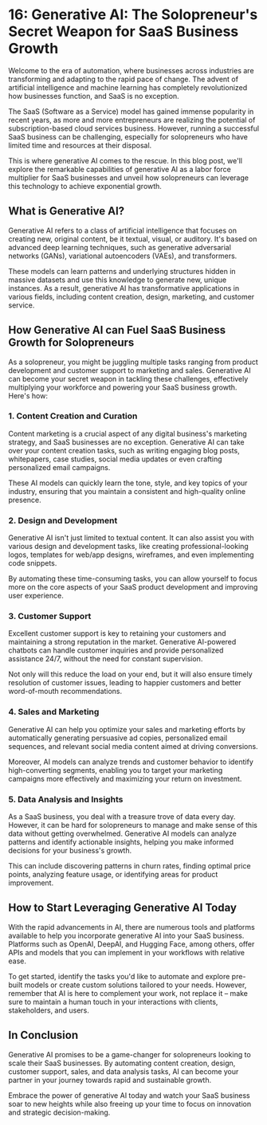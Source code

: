 # 16: Generative AI: The Solopreneur's Secret Weapon for SaaS Business Growth

Welcome to the era of automation, where businesses across industries are transforming and adapting to the rapid pace of change. The advent of artificial intelligence and machine learning has completely revolutionized how businesses function, and SaaS is no exception.

The SaaS (Software as a Service) model has gained immense popularity in recent years, as more and more entrepreneurs are realizing the potential of subscription-based cloud services business. However, running a successful SaaS business can be challenging, especially for solopreneurs who have limited time and resources at their disposal.

This is where generative AI comes to the rescue. In this blog post, we'll explore the remarkable capabilities of generative AI as a labor force multiplier for SaaS businesses and unveil how solopreneurs can leverage this technology to achieve exponential growth.

## What is Generative AI?

Generative AI refers to a class of artificial intelligence that focuses on creating new, original content, be it textual, visual, or auditory. It's based on advanced deep learning techniques, such as generative adversarial networks (GANs), variational autoencoders (VAEs), and transformers.

These models can learn patterns and underlying structures hidden in massive datasets and use this knowledge to generate new, unique instances. As a result, generative AI has transformative applications in various fields, including content creation, design, marketing, and customer service.

## How Generative AI can Fuel SaaS Business Growth for Solopreneurs

As a solopreneur, you might be juggling multiple tasks ranging from product development and customer support to marketing and sales. Generative AI can become your secret weapon in tackling these challenges, effectively multiplying your workforce and powering your SaaS business growth. Here's how:

### 1. Content Creation and Curation

Content marketing is a crucial aspect of any digital business's marketing strategy, and SaaS businesses are no exception. Generative AI can take over your content creation tasks, such as writing engaging blog posts, whitepapers, case studies, social media updates or even crafting personalized email campaigns.

These AI models can quickly learn the tone, style, and key topics of your industry, ensuring that you maintain a consistent and high-quality online presence.

### 2. Design and Development

Generative AI isn't just limited to textual content. It can also assist you with various design and development tasks, like creating professional-looking logos, templates for web/app designs, wireframes, and even implementing code snippets.

By automating these time-consuming tasks, you can allow yourself to focus more on the core aspects of your SaaS product development and improving user experience.

### 3. Customer Support

Excellent customer support is key to retaining your customers and maintaining a strong reputation in the market. Generative AI-powered chatbots can handle customer inquiries and provide personalized assistance 24/7, without the need for constant supervision.

Not only will this reduce the load on your end, but it will also ensure timely resolution of customer issues, leading to happier customers and better word-of-mouth recommendations.

### 4. Sales and Marketing

Generative AI can help you optimize your sales and marketing efforts by automatically generating persuasive ad copies, personalized email sequences, and relevant social media content aimed at driving conversions.

Moreover, AI models can analyze trends and customer behavior to identify high-converting segments, enabling you to target your marketing campaigns more effectively and maximizing your return on investment.

### 5. Data Analysis and Insights

As a SaaS business, you deal with a treasure trove of data every day. However, it can be hard for solopreneurs to manage and make sense of this data without getting overwhelmed. Generative AI models can analyze patterns and identify actionable insights, helping you make informed decisions for your business's growth.

This can include discovering patterns in churn rates, finding optimal price points, analyzing feature usage, or identifying areas for product improvement.

## How to Start Leveraging Generative AI Today

With the rapid advancements in AI, there are numerous tools and platforms available to help you incorporate generative AI into your SaaS business. Platforms such as OpenAI, DeepAI, and Hugging Face, among others, offer APIs and models that you can implement in your workflows with relative ease.

To get started, identify the tasks you'd like to automate and explore pre-built models or create custom solutions tailored to your needs. However, remember that AI is here to complement your work, not replace it – make sure to maintain a human touch in your interactions with clients, stakeholders, and users.

## In Conclusion

Generative AI promises to be a game-changer for solopreneurs looking to scale their SaaS businesses. By automating content creation, design, customer support, sales, and data analysis tasks, AI can become your partner in your journey towards rapid and sustainable growth.

Embrace the power of generative AI today and watch your SaaS business soar to new heights while also freeing up your time to focus on innovation and strategic decision-making.